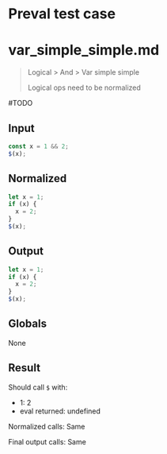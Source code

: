 # Preval test case

# var_simple_simple.md

> Logical > And > Var simple simple
>
> Logical ops need to be normalized

#TODO

## Input

`````js filename=intro
const x = 1 && 2;
$(x);
`````

## Normalized

`````js filename=intro
let x = 1;
if (x) {
  x = 2;
}
$(x);
`````

## Output

`````js filename=intro
let x = 1;
if (x) {
  x = 2;
}
$(x);
`````

## Globals

None

## Result

Should call `$` with:
 - 1: 2
 - eval returned: undefined

Normalized calls: Same

Final output calls: Same
